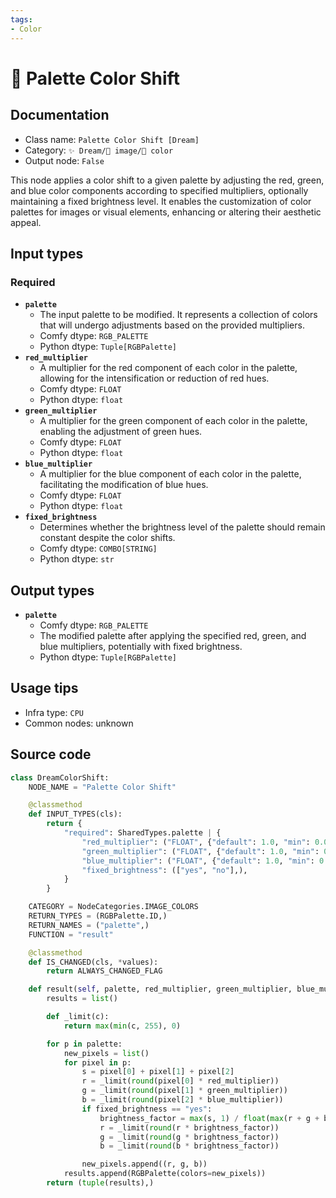 ```yaml
---
tags:
- Color
---
```


# 🎨 Palette Color Shift
## Documentation
- Class name: `Palette Color Shift [Dream]`
- Category: `✨ Dream/🌄 image/🎨 color`
- Output node: `False`

This node applies a color shift to a given palette by adjusting the red, green, and blue color components according to specified multipliers, optionally maintaining a fixed brightness level. It enables the customization of color palettes for images or visual elements, enhancing or altering their aesthetic appeal.
## Input types
### Required
- **`palette`**
    - The input palette to be modified. It represents a collection of colors that will undergo adjustments based on the provided multipliers.
    - Comfy dtype: `RGB_PALETTE`
    - Python dtype: `Tuple[RGBPalette]`
- **`red_multiplier`**
    - A multiplier for the red component of each color in the palette, allowing for the intensification or reduction of red hues.
    - Comfy dtype: `FLOAT`
    - Python dtype: `float`
- **`green_multiplier`**
    - A multiplier for the green component of each color in the palette, enabling the adjustment of green hues.
    - Comfy dtype: `FLOAT`
    - Python dtype: `float`
- **`blue_multiplier`**
    - A multiplier for the blue component of each color in the palette, facilitating the modification of blue hues.
    - Comfy dtype: `FLOAT`
    - Python dtype: `float`
- **`fixed_brightness`**
    - Determines whether the brightness level of the palette should remain constant despite the color shifts.
    - Comfy dtype: `COMBO[STRING]`
    - Python dtype: `str`
## Output types
- **`palette`**
    - Comfy dtype: `RGB_PALETTE`
    - The modified palette after applying the specified red, green, and blue multipliers, potentially with fixed brightness.
    - Python dtype: `Tuple[RGBPalette]`
## Usage tips
- Infra type: `CPU`
- Common nodes: unknown


## Source code
```python
class DreamColorShift:
    NODE_NAME = "Palette Color Shift"

    @classmethod
    def INPUT_TYPES(cls):
        return {
            "required": SharedTypes.palette | {
                "red_multiplier": ("FLOAT", {"default": 1.0, "min": 0.0, "max": 100.0, "step": 0.1}),
                "green_multiplier": ("FLOAT", {"default": 1.0, "min": 0.0, "max": 100.0, "step": 0.1}),
                "blue_multiplier": ("FLOAT", {"default": 1.0, "min": 0.0, "max": 100.0, "step": 0.1}),
                "fixed_brightness": (["yes", "no"],),
            }
        }

    CATEGORY = NodeCategories.IMAGE_COLORS
    RETURN_TYPES = (RGBPalette.ID,)
    RETURN_NAMES = ("palette",)
    FUNCTION = "result"

    @classmethod
    def IS_CHANGED(cls, *values):
        return ALWAYS_CHANGED_FLAG

    def result(self, palette, red_multiplier, green_multiplier, blue_multiplier, fixed_brightness):
        results = list()

        def _limit(c):
            return max(min(c, 255), 0)

        for p in palette:
            new_pixels = list()
            for pixel in p:
                s = pixel[0] + pixel[1] + pixel[2]
                r = _limit(round(pixel[0] * red_multiplier))
                g = _limit(round(pixel[1] * green_multiplier))
                b = _limit(round(pixel[2] * blue_multiplier))
                if fixed_brightness == "yes":
                    brightness_factor = max(s, 1) / float(max(r + g + b, 1))
                    r = _limit(round(r * brightness_factor))
                    g = _limit(round(g * brightness_factor))
                    b = _limit(round(b * brightness_factor))

                new_pixels.append((r, g, b))
            results.append(RGBPalette(colors=new_pixels))
        return (tuple(results),)

```
